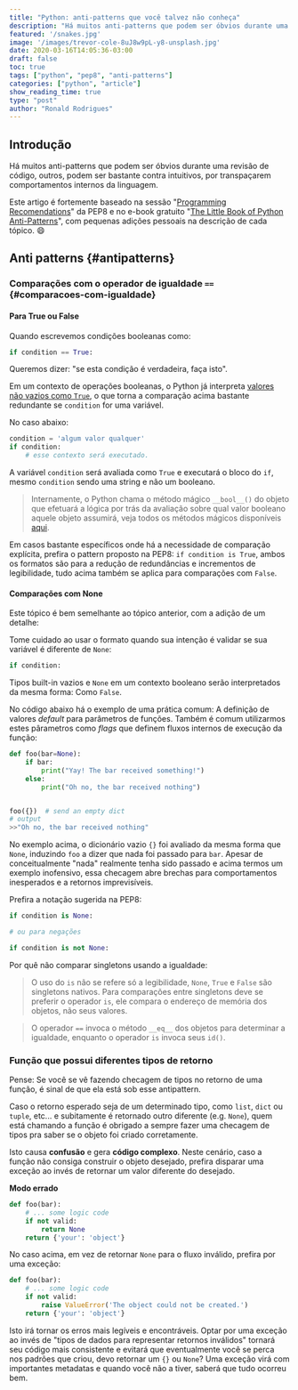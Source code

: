 ```yaml
---
title: "Python: anti-patterns que você talvez não conheça"
description: "Há muitos anti-patterns que podem ser óbvios durante uma revisão de código, outros, podem ser bastante contra intuitivos, por transpaçarem comportamentos internos da linguagem."
featured: '/snakes.jpg'
image: '/images/trevor-cole-8uJ8w9pL-y8-unsplash.jpg'
date: 2020-03-16T14:05:36-03:00
draft: false
toc: true
tags: ["python", "pep8", "anti-patterns"]
categories: ["python", "article"]
show_reading_time: true
type: "post"
author: "Ronald Rodrigues"
---
```


## Introdução

Há muitos anti-patterns que podem ser óbvios durante uma revisão de código, outros, podem ser bastante contra intuitivos, por transpaçarem comportamentos internos da linguagem.

Este artigo é fortemente baseado na sessão "[Programming Recomendations](https://www.python.org/dev/peps/pep-0008/#programming-recommendations)" da PEP8 e no e-book gratuito "[The Little Book of Python Anti-Patterns](https://docs.quantifiedcode.com/python-anti-patterns/index.html)", com pequenas adições pessoais na descrição de cada tópico. :smile:


## Anti patterns {#antipatterns}

### Comparações com o operador de igualdade `==` {#comparacoes-com-igualdade}

#### Para True ou False
Quando escrevemos condições booleanas como:

```python
if condition == True:
```

Queremos dizer: "se esta condição é verdadeira, faça isto".

Em um contexto de operações booleanas, o Python já interpreta [valores não vazios como `True`](https://docs.python.org/2/reference/expressions.html#boolean-operations), o que torna a comparação acima bastante redundante se `condition` for uma variável.

No caso abaixo:

```python
condition = 'algum valor qualquer'
if condition:
    # esse contexto será executado.
```

A variável `condition` será avaliada como `True` e executará o bloco do `if`, mesmo `condition` sendo uma string e não um booleano.

> Internamente, o Python chama o método mágico `__bool__()` do objeto que efetuará a lógica por trás da avaliação sobre qual valor booleano aquele objeto assumirá, veja todos os métodos mágicos disponíveis [aqui](https://docs.python.org/3/reference/datamodel.html#basic-customization).

Em casos bastante específicos onde há a necessidade de comparação explícita, prefira o pattern proposto na PEP8: `if condition is True`, ambos os formatos são para a redução de redundâncias e incrementos de legibilidade, tudo acima também se aplica para comparações com `False`.

#### Comparações com None

Este tópico é bem semelhante ao tópico anterior, com a adição de um detalhe:

Tome cuidado ao usar o formato quando sua intenção é validar se sua variável é diferente de `None`:

```python
if condition:
```

Tipos built-in vazios e `None` em um contexto booleano serão interpretados da mesma forma: Como `False`.

No código abaixo há o exemplo de uma prática comum: A definição de valores *default* para parâmetros de funções. Também é comum utilizarmos estes pârametros como *flags* que definem fluxos internos de execução da função:

```python
def foo(bar=None):
    if bar:
        print("Yay! The bar received something!")
    else:
        print("Oh no, the bar received nothing")


foo({})  # send an empty dict
# output
>>"Oh no, the bar received nothing"
```

No exemplo acima, o dicionário vazio `{}` foi avaliado da mesma forma que `None`, induzindo `foo` a dizer que nada foi passado para `bar`.
Apesar de conceitualmente "nada" realmente tenha sido passado e acima termos um exemplo inofensivo, essa checagem abre brechas para comportamentos inesperados e a retornos imprevisíveis. 

Prefira a notação sugerida na PEP8:

```python
if condition is None:

# ou para negações 

if condition is not None:
```
Por quê não comparar singletons usando a igualdade:
> O uso do `is` não se refere só a legibilidade, `None`, `True` e `False` são singletons nativos. Para comparações entre singletons 
> deve se preferir o operador `is`, ele compara o endereço de memória dos objetos, não seus valores.

> O operador `==` invoca o método `__eq__` dos objetos para determinar a igualdade, enquanto o operador `is` invoca seus `id()`.


### Função que possui diferentes tipos de retorno

Pense: Se você se vê fazendo checagem de tipos no retorno de uma função, é sinal de que ela está sob esse antipattern.

Caso o retorno esperado seja de um determinado tipo, como `list`, `dict` ou `tuple`, etc... e subitamente é retornado outro diferente (e.g. `None`), quem está chamando a função é obrigado a sempre fazer uma checagem de tipos pra saber se o objeto foi criado corretamente.

Isto causa **confusão** e gera **código complexo**. Neste cenário, caso a função não consiga construir o objeto desejado, prefira disparar uma exceção ao invés de retornar um valor diferente do desejado.

**Modo errado**

```python
def foo(bar):
    # ... some logic code
    if not valid:
        return None
    return {'your': 'object'}

```

No caso acima, em vez de retornar `None` para o fluxo inválido, prefira por uma exceção:

```python
def foo(bar):
    # ... some logic code
    if not valid:
        raise ValueError('The object could not be created.')
    return {'your': 'object'}
```

Isto irá tornar os erros mais legíveis e encontráveis. Optar por uma exceção ao invés de "tipos de dados para representar retornos inválidos" tornará seu código mais consistente e evitará que eventualmente você se perca nos padrões que criou, devo retornar um `{}` ou `None`? Uma exceção virá com importantes metadatas e quando você não a tiver, saberá que tudo ocorreu bem.